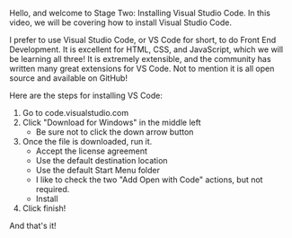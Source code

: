 Hello, and welcome to Stage Two: Installing Visual Studio Code. In this video, we will be covering how to install Visual Studio Code. 

I prefer to use Visual Studio Code, or VS Code for short, to do Front End Development. It is excellent for HTML, CSS, and JavaScript, which we will be learning all three! It is extremely extensible, and the community has written many great extensions for VS Code. Not to mention it is all open source and available on GitHub!

Here are the steps for installing VS Code:

1. Go to code.visualstudio.com
2. Click "Download for Windows" in the middle left
    - Be sure not to click the down arrow button
3. Once the file is downloaded, run it.
    - Accept the license agreement
    - Use the default destination location
    - Use the default Start Menu folder
    - I like to check the two "Add Open with Code" actions, but not required.
    - Install
4. Click finish!

And that's it! 
